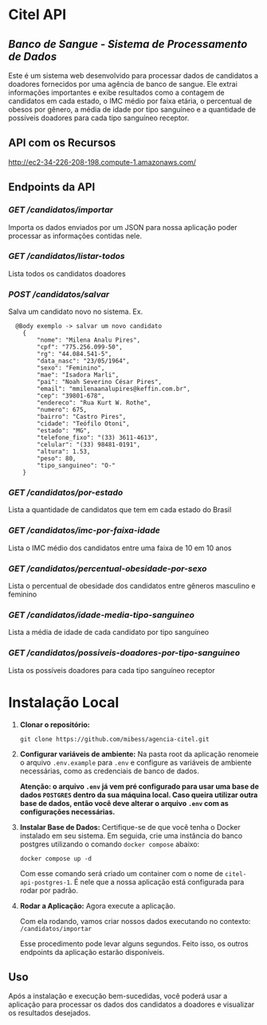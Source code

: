 # Citel API

## _Banco de Sangue - Sistema de Processamento de Dados_

Este é um sistema web desenvolvido para processar dados de candidatos a doadores fornecidos por uma agência de banco de sangue. Ele extrai informações importantes e exibe resultados como a contagem de candidatos em cada estado, o IMC médio por faixa etária, o percentual de obesos por gênero, a média de idade por tipo sanguíneo e a quantidade de possíveis doadores para cada tipo sanguíneo receptor.

## API com os Recursos

http://ec2-34-226-208-198.compute-1.amazonaws.com/

## Endpoints da API

### _GET /candidatos/importar_

Importa os dados enviados por um JSON para nossa aplicação poder processar as informações contidas nele.

### _GET /candidatos/listar-todos_

Lista todos os candidatos doadores

### _POST /candidatos/salvar_

Salva um candidato novo no sistema. Ex.

```
  @Body exemplo -> salvar um novo candidato
	{
		"nome": "Milena Analu Pires",
		"cpf": "775.256.099-50",
		"rg": "44.084.541-5",
		"data_nasc": "23/05/1964",
		"sexo": "Feminino",
		"mae": "Isadora Marli",
		"pai": "Noah Severino César Pires",
		"email": "mmilenaanalupires@keffin.com.br",
		"cep": "39801-678",
		"endereco": "Rua Kurt W. Rothe",
		"numero": 675,
		"bairro": "Castro Pires",
		"cidade": "Teófilo Otoni",
		"estado": "MG",
		"telefone_fixo": "(33) 3611-4613",
		"celular": "(33) 98481-0191",
		"altura": 1.53,
		"peso": 80,
		"tipo_sanguineo": "O-"
	}
```

### _GET /candidatos/por-estado_

Lista a quantidade de candidatos que tem em cada estado do Brasil

### _GET /candidatos/imc-por-faixa-idade_

Lista o IMC médio dos candidatos entre uma faixa de 10 em 10 anos

### _GET /candidatos/percentual-obesidade-por-sexo_

Lista o percentual de obesidade dos candidatos entre gêneros masculino e feminino

### _GET /candidatos/idade-media-tipo-sanguineo_

Lista a média de idade de cada candidato por tipo sanguíneo

### _GET /candidatos/possiveis-doadores-por-tipo-sanguineo_

Lista os possíveis doadores para cada tipo sanguíneo receptor

# Instalação Local

1. **Clonar o repositório:**
   ```
   git clone https://github.com/mibess/agencia-citel.git
   ```
2. **Configurar variáveis de ambiente:**
   Na pasta root da aplicação renomeie o arquivo `.env.example` para `.env` e configure as variáveis de ambiente necessárias, como as credenciais de banco de dados.

   **Atenção: o arquivo `.env` já vem pré configurado para usar uma base de dados `POSTGRES` dentro da sua máquina local. Caso queira utilizar outra base de dados, então você deve alterar o arquivo `.env` com as configurações necessárias.**

3. **Instalar Base de Dados:**
   Certifique-se de que você tenha o Docker instalado em seu sistema. Em seguida, crie uma instância do banco postgres utilizando o comando `docker compose` abaixo:

   ```
   docker compose up -d
   ```

   Com esse comando será criado um container com o nome de `citel-api-postgres-1`.
   É nele que a nossa aplicação está configurada para rodar por padrão.

4. **Rodar a Aplicação:**
   Agora execute a aplicação.

   Com ela rodando, vamos criar nossos dados executando no contexto:
   `/candidatos/importar`

   Esse procedimento pode levar alguns segundos. Feito isso, os outros endpoints da aplicação estarão disponíveis.

## Uso

Após a instalação e execução bem-sucedidas, você poderá usar a aplicação para processar os dados dos candidatos a doadores e visualizar os resultados desejados.
